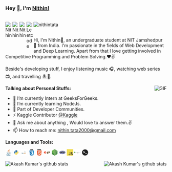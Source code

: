 ### Hey 👋, I'm [Nithin!](https://nithintata.github.io/nithintata/)

<br/>

<a href="https://www.linkedin.com/in/nithintata/" target="blank">
  <img align="left" alt="Nithin" width="22px" src="https://cdn.jsdelivr.net/npm/simple-icons@v3/icons/linkedin.svg" />
</a>
<a href="#" target="blank">
  <img align="left" alt="Nithin" width="22px" src="https://cdn.jsdelivr.net/npm/simple-icons@v3/icons/instagram.svg" />
</a>
<a href="https://kaggle.com/ntikmr" target="blank">
  <img align="left" alt = "Nithin" width="22px" src="https://cdn.jsdelivr.net/npm/simple-icons@3.0.1/icons/kaggle.svg" /></a>
<a href="https://leetcode.com/nithintata/">
  <img align="left" alt="Leetcode" width="22px" src="https://cdn.jsdelivr.net/npm/simple-icons@v3/icons/leetcode.svg" /> </a>
<a href = "#">
  <img align="left" src="https://komarev.com/ghpvc/?username=nithintata" alt="nithintata" /> </a>

<br />

<br />

Hi, I'm Nithin🙌, an undergraduate student at NIT Jamshedpur 🚀 from India. I'm passionate in the fields of Web Development and Deep Learning. Apart from that I love getting involved in Competitive Programming and Problem Solving.❤✌

Beside's developing stuff, I enjoy listening music 🎧, watching web series 📺, and travelling 🏝️🗻.

<img align="right" alt="GIF" src="https://i.pinimg.com/originals/e4/26/70/e426702edf874b181aced1e2fa5c6cde.gif" />

<!--<img align="right" alt="GIF" margin = "15px" width="350" height="300" src="https://media.giphy.com/media/USV0ym3bVWQJJmNu3N/giphy.gif" /> -->

**Talking about Personal Stuffs:**
<p>

- 🔭 I’m currently Intern at GeeksForGeeks.
- 🌱 I’m currently learning NodeJs.
- 👯 Part of Developer Communities.
- ⚡ Kaggle Contributor [@Kaggle](https://www.kaggle.com/ntikmr)
- 💬 Ask me about anything , Would love to answer them.✌
- 📫 How to reach me: nithin.tata2000@gmail.com 
<!--- ⚡ Check out my recent [Blogs](https://medium.com/@saketprag322)
- 📝[Portfolio](https://sakigo9.github.io/MyPortfolio/)
- ✨ I can draw too.[ArtGallery](https://www.instagram.com/finding_my.way/) -->
</p>

<!-- **Community**
- Google Developer Group Bengaluru
- HackClub NMIT
- Tensorflow Community Mumbai
- Girlscript Foundation
- Coding Ninja  -->

**Languages and Tools:**

<code><img src="https://raw.githubusercontent.com/github/explore/80688e429a7d4ef2fca1e82350fe8e3517d3494d/topics/java/java.png" alt="java" width="20" height="20"/></code>
<code><img height="20" src="https://raw.githubusercontent.com/github/explore/80688e429a7d4ef2fca1e82350fe8e3517d3494d/topics/python/python.png"></code>
<code><img height="20" src="https://raw.githubusercontent.com/github/explore/80688e429a7d4ef2fca1e82350fe8e3517d3494d/topics/mysql/mysql.png"></code>
<code><img src="https://raw.githubusercontent.com/github/explore/80688e429a7d4ef2fca1e82350fe8e3517d3494d/topics/css/css.png" alt="css3" width="20" height="20"/></code> 
<code><img src="https://raw.githubusercontent.com/github/explore/80688e429a7d4ef2fca1e82350fe8e3517d3494d/topics/html/html.png" alt="html5" width="20" height="20"/></code>
<code><img height="20" src="https://raw.githubusercontent.com/github/explore/80688e429a7d4ef2fca1e82350fe8e3517d3494d/topics/git/git.png"></code>
<img src="https://raw.githubusercontent.com/github/explore/80688e429a7d4ef2fca1e82350fe8e3517d3494d/topics/nodejs/nodejs.png" alt="nodejs" width="20" height="20"/>
<img src="https://raw.githubusercontent.com/github/explore/80688e429a7d4ef2fca1e82350fe8e3517d3494d/topics/php/php.png" alt="php" width="20" height="20"/>
<img src="https://raw.githubusercontent.com/github/explore/80688e429a7d4ef2fca1e82350fe8e3517d3494d/topics/javascript/javascript.png" alt="javascript" width="20" height="20"/> 
<img src="https://raw.githubusercontent.com/github/explore/80688e429a7d4ef2fca1e82350fe8e3517d3494d/topics/mongodb/mongodb.png" alt="mongodb" width="20" height="20"/>
<code><img height="20" src="https://raw.githubusercontent.com/github/explore/80688e429a7d4ef2fca1e82350fe8e3517d3494d/topics/terminal/terminal.png"></code>

<p>
   <img align="left" src="https://github-readme-stats.vercel.app/api?username=nithintata&theme=radical&show_icons=true&count_private=true&title_color=fff&icon_color=79ff97&text_color=9f9f9f&bg_color=151515&line_height=33&hide_rank=false" alt="Akash Kumar's github stats"/>
  <img align="right" src="https://github-readme-stats.vercel.app/api/top-langs/?username=nithintata&hide=html&show_icons=true&theme=tokyonight&title_color=fff&icon_color=79ff97&text_color=9f9f9f&bg_color=151515" alt="Akash Kumar's github stats"/>

</p>
